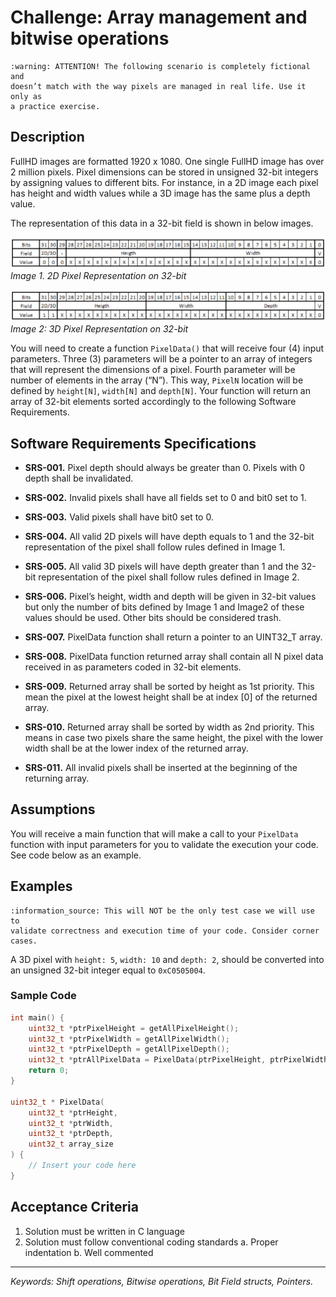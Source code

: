 # Challenge: Array management and bitwise operations

    :warning: ATTENTION! The following scenario is completely fictional and
    doesn’t match with the way pixels are managed in real life. Use it only as
    a practice exercise.

## Description

FullHD images are formatted 1920 x 1080. One single FullHD image has over 2
million pixels. Pixel dimensions can be stored in unsigned 32-bit integers by
assigning values to different bits. For instance, in a 2D image each pixel has
height and width values while a 3D image has the same plus a depth value.

The representation of this data in a 32-bit field is shown in below images.

![alt text](./img/2d-pixel.png "2D Pixel Representation on 32-bit")
*Image 1. 2D Pixel Representation on 32-bit*

![alt text](./img/3d-pixel.png "3D Pixel Representation on 32-bit")
*Image 2: 3D Pixel Representation on 32-bit*

You will need to create a function `PixelData()` that will receive four (4)
input parameters. Three (3) parameters will be a pointer to an array of
integers that will represent the dimensions of a pixel. Fourth parameter will
be number of elements in the array (“N”). This way, `PixelN` location will be
defined by `height[N]`, `width[N]` and `depth[N]`. Your function will return an
array of 32-bit elements sorted accordingly to the following Software
Requirements.

## Software Requirements Specifications

* **SRS-001.** Pixel depth should always be greater than 0. Pixels with 0 depth
  shall be invalidated.

* **SRS-002.** Invalid pixels shall have all fields set to 0 and bit0 set
  to 1.

* **SRS-003.** Valid pixels shall have bit0 set to 0.

* **SRS-004.** All valid 2D pixels will have depth equals to 1 and the 32-bit
  representation of the pixel shall follow rules defined in Image 1.

* **SRS-005.** All valid 3D pixels will have depth greater than 1 and the
  32-bit representation of the pixel shall follow rules defined in Image 2.

* **SRS-006.** Pixel’s height, width and depth will be given in 32-bit values
  but only the number of bits defined by Image 1 and Image2 of these values
  should be used. Other bits should be considered trash.

* **SRS-007.** PixelData function shall return a pointer to an UINT32_T array.

* **SRS-008.** PixelData function returned array shall contain all N pixel data
  received in as parameters coded in 32-bit elements.

* **SRS-009.** Returned array shall be sorted by height as 1st priority. This
  mean the pixel at the lowest height shall be at index [0] of the returned
  array.

* **SRS-010.** Returned array shall be sorted by width as 2nd priority. This
  means in case two pixels share the same height, the pixel with the lower
  width shall be at the lower index of the returned array.

* **SRS-011.** All invalid pixels shall be inserted at the beginning of the
  returning array.

## Assumptions

You will receive a main function that will make a call to your `PixelData`
function with input parameters for you to validate the execution your code.
See code below as an example.

## Examples

    :information_source: This will NOT be the only test case we will use to
    validate correctness and execution time of your code. Consider corner
    cases.

A 3D pixel with `height: 5`, `width: 10` and `depth: 2`, should be converted
into an unsigned 32-bit integer equal to `0xC0505004`.

### Sample Code

```c
int main() {
    uint32_t *ptrPixelHeight = getAllPixelHeight();
    uint32_t *ptrPixelWidth = getAllPixelWidth();
    uint32_t *ptrPixelDepth = getAllPixelDepth();
    uint32_t *ptrAllPixelData = PixelData(ptrPixelHeight, ptrPixelWidth, ptrPixelDepth);
    return 0;
}

uint32_t * PixelData(
    uint32_t *ptrHeight,
    uint32_t *ptrWidth,
    uint32_t *ptrDepth,
    uint32_t array_size
) {
    // Insert your code here
}
```

## Acceptance Criteria

1. Solution must be written in C language
2. Solution must follow conventional coding standards
    a. Proper indentation
    b. Well commented

---

*Keywords: Shift operations, Bitwise operations, Bit Field structs, Pointers.*
